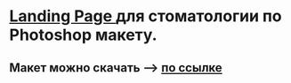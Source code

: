 #  [Landing Page ](https://lidasharova.github.io/Landing-Page---Clinic/) для стоматологии по Photoshop макету.

## Макет можно скачать -->  [по ссылке](https://itlogia.ru/link/LIbbH )
